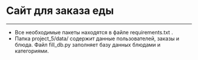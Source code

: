 # Сайт для заказа еды
___
* Все необходимые пакеты находятся в файле requirements.txt .
* Папка project_5/data/ содержит данные пользователей, заказы и блюда. Файл fill_db.py заполняет базу данных блюдами и категориями.